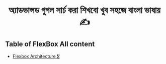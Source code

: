 <h1 align="center"> অ্যাডভান্সড গুগল সার্চ করা শিখবো খুব সহজে বাংলা ভাষায় ✍</h1>

[//]: # (Table of Content)

<a name="top"></a>

## Table of FlexBox All content



- [Flexbox Architecture 🎖️](#flex-1)



